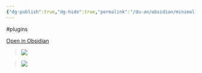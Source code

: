 ```yaml
---
{"dg-publish":true,"dg-hide":true,"permalink":"/du-an/obsidian/minimal-theme-settings/","hide":true,"dgPassFrontmatter":true}
---
```


#plugins 

[Open in Obsidian](obsidian://show-plugin?id=obsidian-minimal-settings)

> ![](https://i.imgur.com/4esVXHI.png)

> ![](https://i.imgur.com/o0hV81A.png)